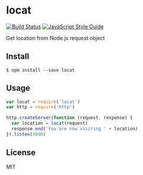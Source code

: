 # locat

[![Build Status](https://travis-ci.org/Gerhut/locat.svg?branch=master)](https://travis-ci.org/Gerhut/locat)
[![JavaScript Style Guide](https://img.shields.io/badge/code%20style-standard-brightgreen.svg)](http://standardjs.com/)

Get location from Node.js request object

## Install

    $ npm install --save locat

## Usage

```javascript
var locat = require('locat')
var http = require('http')

http.createServer(function (request, response) {
  var location = locat(request)
  response.end('You are now visiting ' + location)
}).listen(3000)
```

## License

MIT

